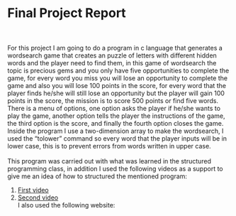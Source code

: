 # Final Project Report
\
\
For this project I am going to do a program in c language that generates a wordsearch game that creates an puzzle of letters with different hidden words and the player need to find them, in this game of wordsearch the topic is precious gems and you only have five opportunities to complete the game, for every word you miss you will lose an opportunity to complete the game and also you will lose 100 points in the score, for every word that the player finds he/she will still lose an opportunity but the player will gain 100 points in the score, the mission is to score 500 points or find five words. There is a menu of options, one option asks the player if he/she wants to play the game, another option tells the player the instructions of the game, the third option is the score, and finally the fourth option closes the game. Inside the program I use a two-dimension array to make the wordsearch, I used the “tolower” command so every word that the player inputs will be in lower case, this is to prevent errors from words written in upper case.
\
\
This program was carried out with what was learned in the structured programming class, in addition I used the following videos as a support to give me an idea of how to structured the mentioned program:

1. [First video](https://www.youtube.com/watch?v=0ytH4s74Fj0)
2. [Second video](https://www.youtube.com/watch?v=tiMwyicsPeI)
\
I also used the following website:
